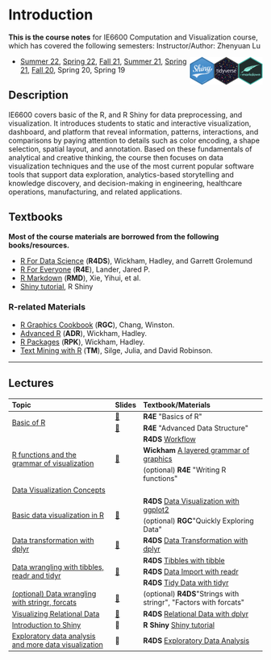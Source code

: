 # Introduction

**This is the course notes** for IE6600 Computation and Visualization course, which has covered the following semesters:
Instructor/Author: Zhenyuan Lu


<img src='https://raw.githubusercontent.com/rstudio/rmarkdown/main/man/figures/logo.png' align="right" height="55.5"/>
<img src='https://raw.githubusercontent.com/tidyverse/tidyverse/main/man/figures/logo.png' align="right" height="55.5"/>
<img src='https://raw.githubusercontent.com/rstudio/shiny/main/man/figures/logo.png' align="right" height="55.5"/>


- [Summer 22](https://zhenyuanlu.com/ie6600-bos-su22/), [Spring 22](https://zhenyuanlu.com/ie6600-sea-sp22/), [Fall 21](https://zhenyuanlu.com/ie6600-bos-fa21/), [Summer 21](https://zhenyuanlu.com/ie6600-bos-sm21/), [Spring 21](https://zhenyuanlu.com/ie6600-sea-sp21/), [Fall 20](https://zhenyuanlu.com/ie6600-bos-fa20/), Spring 20, Spring 19

## Description

IE6600 covers basic of the R, and R Shiny for data preprocessing, and visualization. It introduces students to static and interactive visualization, dashboard, and platform that reveal information, patterns, interactions, and comparisons by paying attention to details such as color encoding, a shape selection, spatial layout, and annotation. Based on these fundamentals of analytical and creative thinking, the course then focuses on data visualization techniques and the use of the most current popular software tools that support data exploration, analytics-based storytelling and knowledge discovery, and decision-making in engineering, healthcare operations, manufacturing, and related applications.



## Textbooks

**Most of the course materials are borrowed from the following books/resources.**

- [R For Data Science](https://r4ds.had.co.nz/) (**R4DS**), Wickham, Hadley, and Garrett Grolemund
- [R For Everyone](https://onesearch.library.northeastern.edu/permalink/f/365rt0/NEU_ALMA51284955070001401) (**R4E**), Lander, Jared P.
- [R Markdown](https://bookdown.org/yihui/rmarkdown/) (**RMD**), Xie, Yihui, et al.
- [Shiny tutorial](https://shiny.rstudio.com/tutorial/), R Shiny

### R-related Materials

- [R Graphics Cookbook](https://r-graphics.org/) (**RGC**), Chang, Winston.
- [Advanced R](http://adv-r.had.co.nz/) (**ADR**), Wickham, Hadley.
- [R Packages](http://r-pkgs.had.co.nz/) (**RPK**), Wickham, Hadley.
- [Text Mining with R](https://www.tidytextmining.com/) (**TM**), Silge, Julia, and David Robinson.

***

## Lectures


<table>
<!-- =============================== HEADER ================================ -->
  <thead>
    <tr>
      <th align="left">Topic</th>
      <th align="left">Slides</th>
      <th align="left">Textbook/Materials</th>
    </tr>
  </thead>
  <tbody>
<!-- =============================== Topic 1 ================================ -->
    <tr>
      <td rowspan="2"><a href="t1_basicR.md">Basic of R</a></td>
      <td rowspan="1">
        <a href="https://zhenyuanlu.com/slides/t02BasicR.pdf">📑</a>
      </td>
      <td rowspan="1">
        <b>R4E</b> "Basics of R"
      </td>
    </tr>
    <tr>
      <td><a href="https://zhenyuanlu.com/slides/t02IntroR.pdf">📑</a></td>
      <td><b>R4E</b> "Advanced Data Structure"</td>
    </tr>
<!-- =============================== Topic 2 ================================ -->
    <tr>
      <td rowspan="3"><a href="t1_basicR.md">R functions and the grammar of visualization</a></td>
      <td rowspan="3"><a href="https://zhenyuanlu.com/slides/t03RGrammar.pdf">📑</a></td>
      <td rowspan="1">
        <b>R4DS</b> <a href="https://r4ds.had.co.nz/workflow-basics.html">Workflow</a>
      </td>
    </tr>
    <tr>
      <td>
        <b>Wickham</b> <a href="https://vita.had.co.nz/papers/layered-grammar.pdf">A layered grammar of graphics</a>
      </td>
    </tr>
    <tr>
      <td>
        (optional) <b>R4E</b> "Writing R functions"
      </td>
    </tr>
<!-- =============================== Topic 3 ================================ -->
    <tr>
      <td><a href="t1_basicR.md">Data Visualization Concepts</a></td>
      <td rowspan="1"></td>
      <td rowspan="1">
      </td>
    </tr>
<!-- =============================== Topic 4 ================================ -->
    <tr>
      <td rowspan="2"><a href="t1_basicR.md">Basic data visualization in R</a></td>
      <td rowspan="2"><a href="https://zhenyuanlu.com/slides/t05DataViz.pdf">📑</a></td>
      <td rowspan="1">
        <b>R4DS</b> <a href="https://r4ds.had.co.nz/workflow-basics.html">Data Visualization with ggplot2</a>
      </td>
    </tr>
    <tr>
      <td>
        (optional) <b>RGC</b>"Quickly Exploring Data"
      </td>
    </tr>
<!-- =============================== Topic 5 ================================ -->
    <tr>
      <td><a href="t1_basicR.md">	Data transformation with dplyr</a></td>
      <td rowspan="1"><a href="https://zhenyuanlu.com/slides/t06DataTrans.pdf"> 📑</a></td>
      <td rowspan="1">
        <b>R4DS</b> <a href="https://r4ds.had.co.nz/transform.html">Data Transformation with dplyr</a>
      </td>
    </tr>
<!-- =============================== Topic 6 ================================ -->
    <tr>
      <td rowspan="3"><a href="t1_basicR.md">Data wrangling with tibbles, readr and tidyr</a></td>
      <td rowspan="3"><a href="https://zhenyuanlu.com/slides/t07DataWrg_trt.pdf"> 📑</a></td>
      <td rowspan="1">
        <b>R4DS</b> <a href="https://r4ds.had.co.nz/tibbles.html">Tibbles with tibble</a>
      </td>
    </tr>
    <tr>
      <td>
        <b>R4DS</b> <a href="https://r4ds.had.co.nz/data-import.html">Data Import with readr</a>
      </td>
    </tr>
    <tr>
      <td>
        <b>R4DS</b> <a href="https://r4ds.had.co.nz/tidy-data.html">Tidy Data with tidyr</a>
      </td>
    </tr>
<!-- =============================== Topic 7 ================================ -->
    <tr>
      <td rowspan="1"><a href="t1_basicR.md">(optional) Data wrangling with stringr, forcats</a></td>
      <td rowspan="1"><a href="https://zhenyuanlu.com/slides/t07DataWrg_sf.pdf"> 📑</a></td>
      <td rowspan="1">
        (optional) <b>R4DS</b>"Strings with stringr", "Factors with forcats"
      </td>
    </tr>
<!-- =============================== Topic 8 ================================ -->
    <tr>
      <td><a href="t1_basicR.md">Visualizing Relational Data</a></td>
      <td rowspan="1"><a href="https://zhenyuanlu.com/slides/t08RelationalData.pdf"> 📑</a></td>
      <td rowspan="1">
        <b>R4DS</b> <a href="https://r4ds.had.co.nz/relational-data.html">Relational Data with dplyr</a>
      </td>
    </tr>
<!-- =============================== Topic 9 ================================ -->
    <tr>
      <td><a href="t1_basicR.md">Introduction to Shiny</a></td>
      <td rowspan="1">📑</td>
      <td rowspan="1">
        <b>R Shiny</b> <a href="https://shiny.rstudio.com/tutorial/">Shiny tutorial</a>
      </td>
    </tr>
<!-- =============================== Topic 10 ================================ -->
    <tr>
      <td><a href="t1_basicR.md">Exploratory data analysis and more data visualization</a></td>
      <td rowspan="1">📑</td>
      <td rowspan="1">
        <b>R4DS </b> <a href="https://r4ds.had.co.nz/exploratory-data-analysis.html">Exploratory Data Analysis</a>
      </td>
    </tr>
  </tbody>
</table>
